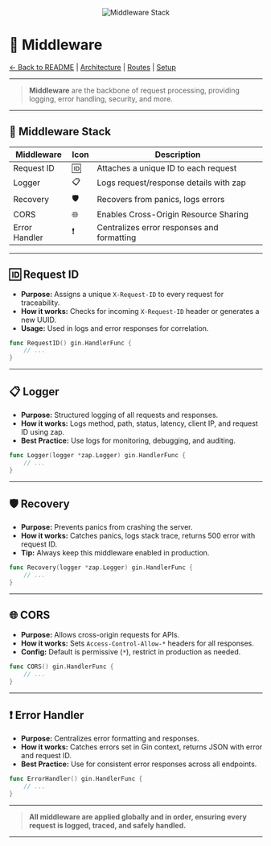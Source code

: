 <!--
🧩 MIDDLEWARE
-->

<p align="center">
  <img src="https://img.shields.io/badge/Middleware-Stack-blue?logo=stackshare" alt="Middleware Stack" />
</p>

# 🧩 Middleware

[← Back to README](../README.md) | [Architecture](architecture.md) | [Routes](routes.md) | [Setup](setup.md)

---

> **Middleware** are the backbone of request processing, providing logging, error handling, security, and more.

---

## 🧩 Middleware Stack

| Middleware      | Icon | Description                                      |
|-----------------|------|--------------------------------------------------|
| Request ID      | 🆔   | Attaches a unique ID to each request             |
| Logger          | 📋   | Logs request/response details with zap           |
| Recovery        | 🛡️   | Recovers from panics, logs errors                |
| CORS            | 🌐   | Enables Cross-Origin Resource Sharing            |
| Error Handler   | ❗   | Centralizes error responses and formatting       |

---

## 🆔 Request ID

- **Purpose:** Assigns a unique `X-Request-ID` to every request for traceability.
- **How it works:** Checks for incoming `X-Request-ID` header or generates a new UUID.
- **Usage:** Used in logs and error responses for correlation.

```go
func RequestID() gin.HandlerFunc {
    // ...
}
```

---

## 📋 Logger

- **Purpose:** Structured logging of all requests and responses.
- **How it works:** Logs method, path, status, latency, client IP, and request ID using zap.
- **Best Practice:** Use logs for monitoring, debugging, and auditing.

```go
func Logger(logger *zap.Logger) gin.HandlerFunc {
    // ...
}
```

---

## 🛡️ Recovery

- **Purpose:** Prevents panics from crashing the server.
- **How it works:** Catches panics, logs stack trace, returns 500 error with request ID.
- **Tip:** Always keep this middleware enabled in production.

```go
func Recovery(logger *zap.Logger) gin.HandlerFunc {
    // ...
}
```

---

## 🌐 CORS

- **Purpose:** Allows cross-origin requests for APIs.
- **How it works:** Sets `Access-Control-Allow-*` headers for all responses.
- **Config:** Default is permissive (`*`), restrict in production as needed.

```go
func CORS() gin.HandlerFunc {
    // ...
}
```

---

## ❗ Error Handler

- **Purpose:** Centralizes error formatting and responses.
- **How it works:** Catches errors set in Gin context, returns JSON with error and request ID.
- **Best Practice:** Use for consistent error responses across all endpoints.

```go
func ErrorHandler() gin.HandlerFunc {
    // ...
}
```

---

> **All middleware are applied globally and in order, ensuring every request is logged, traced, and safely handled.**

---
